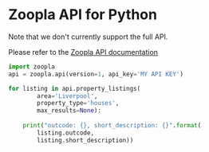 # Zoopla API for Python

Note that we don't currently support the full API.

Please refer to the [Zoopla API documentation](http://developer.zoopla.com/docs)

```python
import zoopla
api = zoopla.api(version=1, api_key='MY API KEY')

for listing in api.property_listings(
        area='Liverpool',
        property_type='houses',
        max_results=None):
    
    print("outcode: {}, short_description: {}".format(
        listing.outcode,
        listing.short_description))
```
